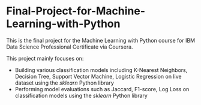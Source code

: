 # Final-Project-for-Machine-Learning-with-Python

This is the final project for the Machine Learning with Python course for IBM Data Science Professional Certificate via Coursera.

This project mainly focuses on:
* Building various classification models including K-Nearest Neighbors, Decision Tree, Support Vector Machine, Logistic Regression on live dataset using the _sklearn_ Python library
* Performing model evaluations such as Jaccard, F1-score, Log Loss on classification models using the _sklearn_ Python library
